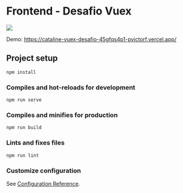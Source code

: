 # Frontend - Desafio Vuex
![](print.gif)

Demo: https://cataline-vuex-desafio-45gfqs4p1-pvictorf.vercel.app/

## Project setup
```
npm install
```

### Compiles and hot-reloads for development
```
npm run serve
```

### Compiles and minifies for production
```
npm run build
```

### Lints and fixes files
```
npm run lint
```

### Customize configuration
See [Configuration Reference](https://cli.vuejs.org/config/).
